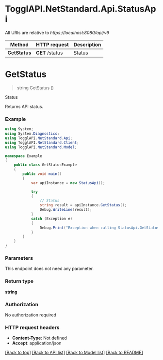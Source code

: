 # TogglAPI.NetStandard.Api.StatusApi

All URIs are relative to *https://localhost:8080/api/v9*

Method | HTTP request | Description
------------- | ------------- | -------------
[**GetStatus**](StatusApi.md#getstatus) | **GET** /status | Status


<a name="getstatus"></a>
# **GetStatus**
> string GetStatus ()

Status

Returns API status.

### Example
```csharp
using System;
using System.Diagnostics;
using TogglAPI.NetStandard.Api;
using TogglAPI.NetStandard.Client;
using TogglAPI.NetStandard.Model;

namespace Example
{
    public class GetStatusExample
    {
        public void main()
        {
            var apiInstance = new StatusApi();

            try
            {
                // Status
                string result = apiInstance.GetStatus();
                Debug.WriteLine(result);
            }
            catch (Exception e)
            {
                Debug.Print("Exception when calling StatusApi.GetStatus: " + e.Message );
            }
        }
    }
}
```

### Parameters
This endpoint does not need any parameter.

### Return type

**string**

### Authorization

No authorization required

### HTTP request headers

 - **Content-Type**: Not defined
 - **Accept**: application/json

[[Back to top]](#) [[Back to API list]](../README.md#documentation-for-api-endpoints) [[Back to Model list]](../README.md#documentation-for-models) [[Back to README]](../README.md)

